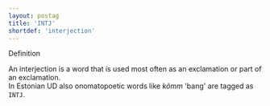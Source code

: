 ```yaml
---
layout: postag
title: 'INTJ'
shortdef: 'interjection'
---
```


Definition


An interjection is a word that is used most often as an exclamation or part of an exclamation.<br/>
In Estonian UD also onomatopoetic words like <i>kõmm</i> 'bang' are tagged as <code>INTJ</code>.
<!-- Interlanguage links updated St lis 3 20:58:10 CET 2021 -->
